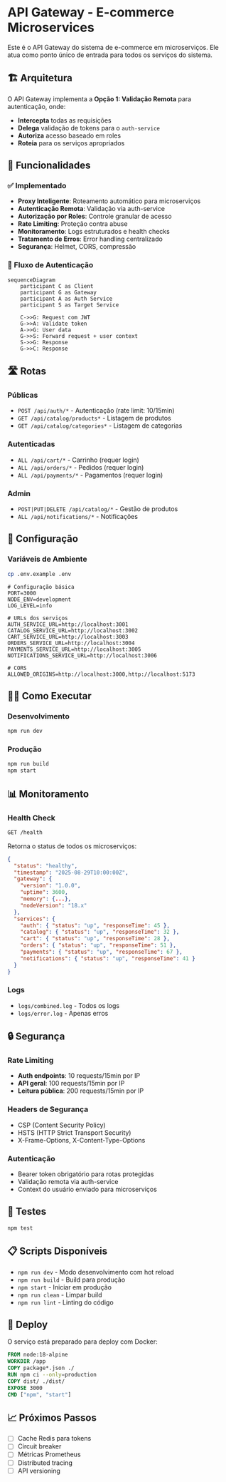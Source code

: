 # API Gateway - E-commerce Microservices

Este é o API Gateway do sistema de e-commerce em microserviços. Ele atua como ponto único de entrada para todos os serviços do sistema.

## 🏗️ Arquitetura

O API Gateway implementa a **Opção 1: Validação Remota** para autenticação, onde:

- **Intercepta** todas as requisições
- **Delega** validação de tokens para o `auth-service`
- **Autoriza** acesso baseado em roles
- **Roteia** para os serviços apropriados

## 🚀 Funcionalidades

### ✅ Implementado

- **Proxy Inteligente**: Roteamento automático para microserviços
- **Autenticação Remota**: Validação via auth-service 
- **Autorização por Roles**: Controle granular de acesso
- **Rate Limiting**: Proteção contra abuse
- **Monitoramento**: Logs estruturados e health checks
- **Tratamento de Erros**: Error handling centralizado
- **Segurança**: Helmet, CORS, compressão

### 🔄 Fluxo de Autenticação

```mermaid
sequenceDiagram
    participant C as Client
    participant G as Gateway
    participant A as Auth Service
    participant S as Target Service

    C->>G: Request com JWT
    G->>A: Validate token
    A->>G: User data
    G->>S: Forward request + user context
    S->>G: Response
    G->>C: Response
```

## 🛣️ Rotas

### Públicas
- `POST /api/auth/*` - Autenticação (rate limit: 10/15min)
- `GET /api/catalog/products*` - Listagem de produtos
- `GET /api/catalog/categories*` - Listagem de categorias

### Autenticadas
- `ALL /api/cart/*` - Carrinho (requer login)
- `ALL /api/orders/*` - Pedidos (requer login)  
- `ALL /api/payments/*` - Pagamentos (requer login)

### Admin
- `POST|PUT|DELETE /api/catalog/*` - Gestão de produtos
- `ALL /api/notifications/*` - Notificações

## 🔧 Configuração

### Variáveis de Ambiente

```bash
cp .env.example .env
```

```env
# Configuração básica
PORT=3000
NODE_ENV=development
LOG_LEVEL=info

# URLs dos serviços
AUTH_SERVICE_URL=http://localhost:3001
CATALOG_SERVICE_URL=http://localhost:3002
CART_SERVICE_URL=http://localhost:3003
ORDERS_SERVICE_URL=http://localhost:3004
PAYMENTS_SERVICE_URL=http://localhost:3005
NOTIFICATIONS_SERVICE_URL=http://localhost:3006

# CORS
ALLOWED_ORIGINS=http://localhost:3000,http://localhost:5173
```

## 🏃‍♂️ Como Executar

### Desenvolvimento
```bash
npm run dev
```

### Produção
```bash
npm run build
npm start
```

## 📊 Monitoramento

### Health Check
```bash
GET /health
```

Retorna o status de todos os microserviços:

```json
{
  "status": "healthy",
  "timestamp": "2025-08-29T10:00:00Z",
  "gateway": {
    "version": "1.0.0",
    "uptime": 3600,
    "memory": {...},
    "nodeVersion": "18.x"
  },
  "services": {
    "auth": { "status": "up", "responseTime": 45 },
    "catalog": { "status": "up", "responseTime": 32 },
    "cart": { "status": "up", "responseTime": 28 },
    "orders": { "status": "up", "responseTime": 51 },
    "payments": { "status": "up", "responseTime": 67 },
    "notifications": { "status": "up", "responseTime": 41 }
  }
}
```

### Logs
- `logs/combined.log` - Todos os logs
- `logs/error.log` - Apenas erros

## 🔒 Segurança

### Rate Limiting
- **Auth endpoints**: 10 requests/15min por IP
- **API geral**: 100 requests/15min por IP  
- **Leitura pública**: 200 requests/15min por IP

### Headers de Segurança
- CSP (Content Security Policy)
- HSTS (HTTP Strict Transport Security)
- X-Frame-Options, X-Content-Type-Options

### Autenticação
- Bearer token obrigatório para rotas protegidas
- Validação remota via auth-service
- Context do usuário enviado para microserviços

## 🧪 Testes

```bash
npm test
```

## 📋 Scripts Disponíveis

- `npm run dev` - Modo desenvolvimento com hot reload
- `npm run build` - Build para produção
- `npm start` - Iniciar em produção
- `npm run clean` - Limpar build
- `npm run lint` - Linting do código

## 🚀 Deploy

O serviço está preparado para deploy com Docker:

```dockerfile
FROM node:18-alpine
WORKDIR /app
COPY package*.json ./
RUN npm ci --only=production
COPY dist/ ./dist/
EXPOSE 3000
CMD ["npm", "start"]
```

## 📈 Próximos Passos

- [ ] Cache Redis para tokens
- [ ] Circuit breaker
- [ ] Métricas Prometheus
- [ ] Distributed tracing
- [ ] API versioning
